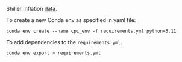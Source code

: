 

Shiller inflation [data](http://www.econ.yale.edu/~shiller/data.htm).



To create a new Conda env as specified in yaml file:
```
conda env create --name cpi_env -f requirements.yml python=3.11
```

To add dependencies to the `requirements.yml`.
```
conda env export > requirements.yml
```




